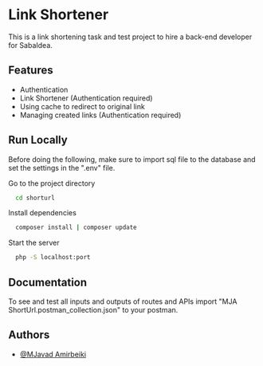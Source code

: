 
# Link Shortener

This is a link shortening task and test project to hire a back-end developer for SabaIdea.




## Features

- Authentication
- Link Shortener (Authentication required)
- Using cache to redirect to original link
- Managing created links (Authentication required)


## Run Locally

Before doing the following, make sure to import sql file to the database and set the settings in the ".env" file.

Go to the project directory

```bash
  cd shorturl
```

Install dependencies

```bash
  composer install | composer update
```

Start the server

```bash
  php -S localhost:port
```


## Documentation

To see and test all inputs and outputs of routes and APIs import "MJA ShortUrl.postman_collection.json" to your postman.


## Authors

- [@MJavad Amirbeiki](mailto:mj.amirbeiki@gmail.com)

